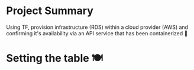 # Project Summary
Using TF, provision infrastructure (RDS) within a cloud provider (AWS) and confirming it's availability via an API service that has been containerized 🐳

# Setting the table 🍽️
